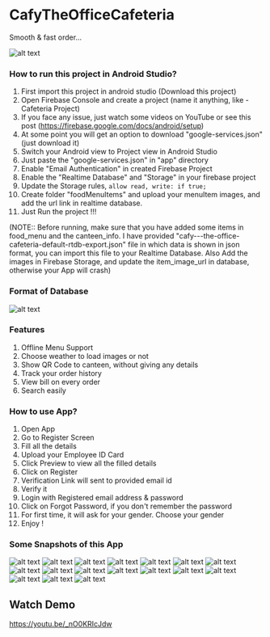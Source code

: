 # CafyTheOfficeCafeteria

Smooth & fast order...

![alt text](CafyImages/thumbnail.png)

### How to run this project in Android Studio?  
1. First import this project in android studio (Download this project)    
2. Open Firebase Console and create a project (name it anything, like - Cafeteria Project)  
3. If you face any issue, just watch some videos on YouTube or see this post (https://firebase.google.com/docs/android/setup)  
4. At some point you will get an option to download "google-services.json" (just download it)  
5. Switch your Android view to Project view in Android Studio  
6. Just paste the "google-services.json" in "app" directory  
7. Enable "Email Authentication" in created Firebase Project 
8. Enable the "Realtime Database" and "Storage" in your firebase project  
9. Update the Storage rules, ```allow read, write: if true;```  
10. Create folder "foodMenuItems" and upload your menuItem images, and add the url link in realtime database.    
11. Just Run the project !!!

(NOTE:: Before running, make sure that you have added some items in food_menu and the canteen_info. I have provided "cafy---the-office-cafeteria-default-rtdb-export.json" file in which data is shown in json format, you can import this file to your Realtime Database. Also Add the images in Firebase Storage, and update the item_image_url in database, otherwise your App will crash)

### Format of Database
![alt text](CafyImages/FormatOfDatabase.png)

### Features  
1. Offline Menu Support  
2. Choose weather to load images or not  
3. Show QR Code to canteen, without giving any details  
4. Track your order history  
5. View bill on every order  
6. Search easily  

### How to use App?  
1. Open App  
2. Go to Register Screen  
3. Fill all the details  
4. Upload your Employee ID Card  
5. Click Preview to view all the filled details  
6. Click on Register  
7. Verification Link will sent to provided email id  
8. Verify it  
9. Login with Registered email address & password  
10. Click on Forgot Password, if you don't remember the password  
11. For first time, it will ask for your gender. Choose your gender  
12. Enjoy !  

### Some Snapshots of this App  
![alt text](CafyImages/1.png)
![alt text](CafyImages/2.png)
![alt text](CafyImages/3.png)
![alt text](CafyImages/4.png)
![alt text](CafyImages/5.png)
![alt text](CafyImages/6.png)
![alt text](CafyImages/7.png)
![alt text](CafyImages/8.png)
![alt text](CafyImages/9.png)
![alt text](CafyImages/10.png)
![alt text](CafyImages/11.png)
![alt text](CafyImages/12.png)
![alt text](CafyImages/13.png)
![alt text](CafyImages/14.png)
![alt text](CafyImages/15.png)
![alt text](CafyImages/17.png)
![alt text](CafyImages/18.png)

## Watch Demo
https://youtu.be/_nO0KRIcJdw
